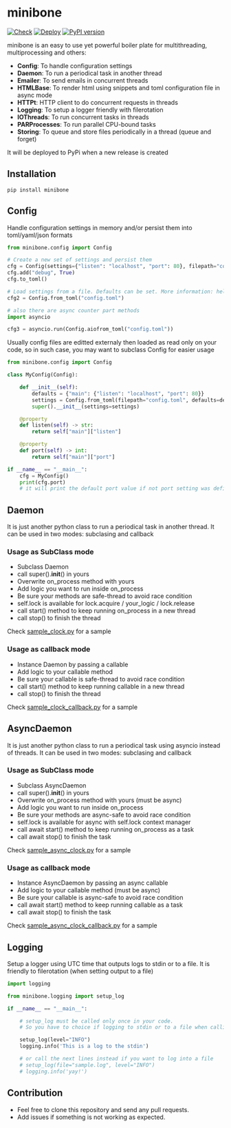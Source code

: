# minibone

[![Check](https://github.com/erromu/minibone/actions/workflows/python-check.yml/badge.svg)](https://github.com/erromu/minibone/actions/workflows/python-check.yml)  [![Deploy](https://github.com/erromu/minibone/actions/workflows/python-publish.yml/badge.svg)](https://github.com/erromu/minibone/actions/workflows/python-publish.yml) [![PyPI version](https://badge.fury.io/py/minibone.svg)](https://pypi.org/project/minibone)

minibone is an easy to use yet powerful boiler plate for multithreading, multiprocessing and others:

- __Config__: To handle configuration settings
- __Daemon__: To run a periodical task in another thread
- __Emailer__: To send emails in concurrent threads
- __HTMLBase__: To render html using snippets and toml configuration file in async mode
- __HTTPt__: HTTP client to do concurrent requests in threads
- __Logging__: To setup a logger friendly with filerotation
- __IOThreads__: To run concurrent tasks in threads
- __PARProcesses__: To run parallel CPU-bound tasks
- __Storing__: To queue and store files periodically in a thread (queue and forget)

It will be deployed to PyPi when a new release is created

## Installation

```shell
pip install minibone
```

## Config

Handle configuration settings in memory and/or persist them into toml/yaml/json formats

```python
from minibone.config import Config

# Create a new set of settings and persist them
cfg = Config(settings={"listen": "localhost", "port": 80}, filepath="config.toml")	
cfg.add("debug", True)	
cfg.to_toml()

# Load settings from a file. Defaults can be set. More information: help(Config.from_toml)
cfg2 = Config.from_toml("config.toml")

# also there are async counter part methods
import asyncio

cfg3 = asyncio.run(Config.aiofrom_toml("config.toml"))
```

Usually config files are editted externaly then loaded as read only on your code, so in such case, you may want to subclass Config for easier usage

```python
from minibone.config import Config

class MyConfig(Config):

    def __init__(self):
        defaults = {"main": {"listen": "localhost", "port": 80}}
        settings = Config.from_toml(filepath="config.toml", defaults=defaults)
        super().__init__(settings=settings)

    @property
    def listen(self) -> str:
        return self["main"]["listen"]

    @property
    def port(self) -> int:
        return self["main"]["port"]

if __name__ == "__main__":
    cfg = MyConfig()
    print(cfg.port)
    # it will print the default port value if not port setting was defined in config.toml
```

## Daemon

It is just another python class to run a periodical task in another thread. It can be used in two modes: subclasing and callback

### Usage as SubClass mode

- Subclass Daemon
- call super().__init__() in yours
- Overwrite on_process method with yours
- Add logic you want to run inside on_process
- Be sure your methods are safe-thread to avoid race condition
- self.lock is available for lock.acquire / your_logic / lock.release
- call start() method to keep running on_process in a new thread
- call stop() to finish the thread

Check [sample_clock.py](https://github.com/erromu/minibone/blob/main/samples/sample_clock.py) for a sample

### Usage as callback mode

- Instance Daemon by passing a callable
- Add logic to your callable method
- Be sure your callable is safe-thread to avoid race condition
- call start() method to keep running callable in a new thread
- call stop() to finish the thread

Check [sample_clock_callback.py](https://github.com/erromu/minibone/blob/main/samples/sample_clock_callback.py) for a sample

## AsyncDaemon

It is just another python class to run a periodical task using asyncio instead of threads. It can be used in two modes: subclasing and callback

### Usage as SubClass mode

- Subclass AsyncDaemon
- call super().__init__() in yours
- Overwrite on_process method with yours (must be async)
- Add logic you want to run inside on_process
- Be sure your methods are async-safe to avoid race condition
- self.lock is available for async with self.lock context manager
- call await start() method to keep running on_process as a task
- call await stop() to finish the task

Check [sample_async_clock.py](https://github.com/erromu/minibone/blob/main/samples/sample_async_clock.py) for a sample

### Usage as callback mode

- Instance AsyncDaemon by passing an async callable
- Add logic to your callable method (must be async)
- Be sure your callable is async-safe to avoid race condition
- call await start() method to keep running callable as a task
- call await stop() to finish the task

Check [sample_async_clock_callback.py](https://github.com/erromu/minibone/blob/main/samples/sample_async_clock_callback.py) for a sample

## Logging

Setup a logger using UTC time that outputs logs to stdin or to a file.
It is friendly to filerotation (when setting output to a file)

```python
import logging

from minibone.logging import setup_log

if __name__ == "__main__":

    # setup_log must be called only once in your code.
    # So you have to choice if logging to stdin or to a file when calling it

    setup_log(level="INFO")
    logging.info('This is a log to the stdin')

    # or call the next lines instead if you want to log into a file
    # setup_log(file="sample.log", level="INFO")
    # logging.info('yay!')
```

## Contribution

- Feel free to clone this repository and send any pull requests.
- Add issues if something is not working as expected.
